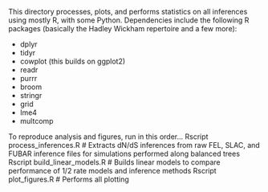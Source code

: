This directory processes, plots, and performs statistics on all inferences using mostly R, with some Python. Dependencies include the following R packages (basically the Hadley Wickham repertoire and a few more):

+ dplyr
+ tidyr
+ cowplot (this builds on ggplot2)
+ readr
+ purrr
+ broom
+ stringr
+ grid
+ lme4
+ multcomp


To reproduce analysis and figures, run in this order...
Rscript process_inferences.R      # Extracts dN/dS inferences from raw FEL, SLAC, and FUBAR inference files for simulations performed along balanced trees
Rscript build_linear_models.R     # Builds linear models to compare performance of 1/2 rate models and inference methods
Rscript plot_figures.R            # Performs all plotting
